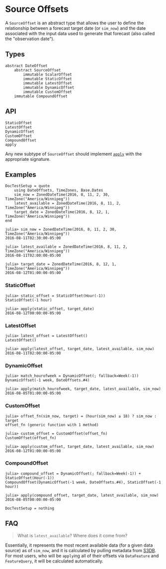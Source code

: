 # Source Offsets

A `SourceOffset` is an abstract type that allows the user to define the relationship
between a forecast target date (or `sim_now`) and the date associated with the input data
used to generate that forecast (also called the "observation date").

## Types

```
abstract DateOffset
    abstract SourceOffset
        immutable ScalarOffset
        immutable StaticOffset
        immutable LatestOffset
        immutable DynamicOffset
        immutable CustomOffset
    immutable CompoundOffset
```

## API

```@docs
StaticOffset
LatestOffset
DynamicOffset
CustomOffset
CompoundOffset
apply
```

Any new subtype of `SourceOffset` should implement [`apply`](@ref) with the appropriate
signature.

## Examples

```@meta
DocTestSetup = quote
    using DateOffsets, TimeZones, Base.Dates
    sim_now = ZonedDateTime(2016, 8, 11, 2, 30, TimeZone("America/Winnipeg"))
    latest_available = ZonedDateTime(2016, 8, 11, 2, TimeZone("America/Winnipeg"))
    target_date = ZonedDateTime(2016, 8, 12, 1, TimeZone("America/Winnipeg"))
end
```

```jldoctest
julia> sim_now = ZonedDateTime(2016, 8, 11, 2, 30, TimeZone("America/Winnipeg"))
2016-08-11T02:30:00-05:00

julia> latest_available = ZonedDateTime(2016, 8, 11, 2, TimeZone("America/Winnipeg"))
2016-08-11T02:00:00-05:00

julia> target_date = ZonedDateTime(2016, 8, 12, 1, TimeZone("America/Winnipeg"))
2016-08-12T01:00:00-05:00
```

### StaticOffset

```jldoctest
julia> static_offset = StaticOffset(Hour(-1))
StaticOffset(-1 hour)

julia> apply(static_offset, target_date)
2016-08-12T00:00:00-05:00
```

### LatestOffset

```jldoctest
julia> latest_offset = LatestOffset()
LatestOffset()

julia> apply(latest_offset, target_date, latest_available, sim_now)
2016-08-11T02:00:00-05:00
```

### DynamicOffset

```jldoctest
julia> match_hourofweek = DynamicOffset(; fallback=Week(-1))
DynamicOffset(-1 week, DateOffsets.#4)

julia> apply(match_hourofweek, target_date, latest_available, sim_now)
2016-08-05T01:00:00-05:00
```

### CustomOffset

```jldoctest
julia> offset_fn(sim_now, target) = (hour(sim_now) ≥ 18) ? sim_now : target
offset_fn (generic function with 1 method)

julia> custom_offset = CustomOffset(offset_fn)
CustomOffset(offset_fn)

julia> apply(custom_offset, target_date, latest_available, sim_now)
2016-08-12T01:00:00-05:00
```

### CompoundOffset

```jldoctest
julia> compound_offset = DynamicOffset(; fallback=Week(-1)) + StaticOffset(Hour(-1))
CompoundOffset(DynamicOffset(-1 week, DateOffsets.#4), StaticOffset(-1 hour))

julia> apply(compound_offset, target_date, latest_available, sim_now)
2016-08-05T00:00:00-05:00
```

```@meta
DocTestSetup = nothing
```

## FAQ

> What is `latest_available`? Where does it come from?

Essentially, it represents the most recent available data (for a given data source) as of
`sim_now`, and it is calculated by pulling metadata from
[S3DB](https://gitlab.invenia.ca/invenia/S3DB.jl). For most users, who will be `apply`ing
all of their offsets via `DataFeature` and `FeatureQuery`, it will be calculated
automatically.
